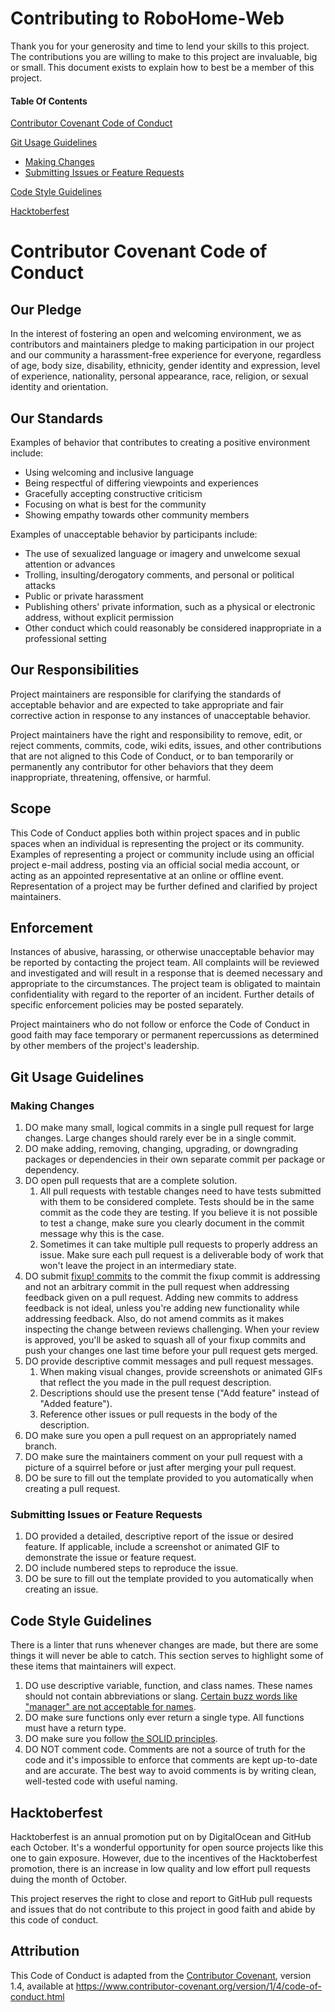 # Contributing to RoboHome-Web

Thank you for your generosity and time to lend your skills to this project.  The contributions you are willing to make to this project are invaluable, big or small.  This document exists to explain how to best be a member of this project.

#### Table Of Contents

[Contributor Covenant Code of Conduct](#contributor-covenant-code-of-conduct )

[Git Usage Guidelines](#git-usage-guidelines)
  * [Making Changes](#making-changes)
  * [Submitting Issues or Feature Requests](#submitting-issues-or-feature-requests)

[Code Style Guidelines](#code-style-guidelines)

[Hacktoberfest](#hacktoberfest)

# Contributor Covenant Code of Conduct

## Our Pledge

In the interest of fostering an open and welcoming environment, we as
contributors and maintainers pledge to making participation in our project and
our community a harassment-free experience for everyone, regardless of age, body
size, disability, ethnicity, gender identity and expression, level of experience,
nationality, personal appearance, race, religion, or sexual identity and
orientation.

## Our Standards

Examples of behavior that contributes to creating a positive environment
include:

* Using welcoming and inclusive language
* Being respectful of differing viewpoints and experiences
* Gracefully accepting constructive criticism
* Focusing on what is best for the community
* Showing empathy towards other community members

Examples of unacceptable behavior by participants include:

* The use of sexualized language or imagery and unwelcome sexual attention or
  advances
* Trolling, insulting/derogatory comments, and personal or political attacks
* Public or private harassment
* Publishing others' private information, such as a physical or electronic
  address, without explicit permission
* Other conduct which could reasonably be considered inappropriate in a
  professional setting

## Our Responsibilities

Project maintainers are responsible for clarifying the standards of acceptable
behavior and are expected to take appropriate and fair corrective action in
response to any instances of unacceptable behavior.

Project maintainers have the right and responsibility to remove, edit, or
reject comments, commits, code, wiki edits, issues, and other contributions
that are not aligned to this Code of Conduct, or to ban temporarily or
permanently any contributor for other behaviors that they deem inappropriate,
threatening, offensive, or harmful.

## Scope

This Code of Conduct applies both within project spaces and in public spaces
when an individual is representing the project or its community. Examples of
representing a project or community include using an official project e-mail
address, posting via an official social media account, or acting as an appointed
representative at an online or offline event. Representation of a project may be
further defined and clarified by project maintainers.

## Enforcement

Instances of abusive, harassing, or otherwise unacceptable behavior may be
reported by contacting the project team. All
complaints will be reviewed and investigated and will result in a response that
is deemed necessary and appropriate to the circumstances. The project team is
obligated to maintain confidentiality with regard to the reporter of an incident.
Further details of specific enforcement policies may be posted separately.

Project maintainers who do not follow or enforce the Code of Conduct in good
faith may face temporary or permanent repercussions as determined by other
members of the project's leadership.

## Git Usage Guidelines

### Making Changes

1. DO make many small, logical commits in a single pull request for large changes.  Large changes should rarely ever be in a single commit.
2. DO make adding, removing, changing, upgrading, or downgrading packages or dependencies in their own separate commit per package or dependency.
3. DO open pull requests that are a complete solution.
    1. All pull requests with testable changes need to have tests submitted with them to be considered complete.  Tests should be in the same commit as the code they are testing.  If you believe it is not possible to test a change, make sure you clearly document in the commit message why this is the case.
    2. Sometimes it can take multiple pull requests to properly address an issue.  Make sure each pull request is a deliverable body of work that won't leave the project in an intermediary state.
4. DO submit [fixup! commits](https://robots.thoughtbot.com/autosquashing-git-commits) to the commit the fixup commit is addressing and not an arbitrary commit in the pull request when addressing feedback given on a pull request.  Adding new commits to address feedback is not ideal, unless you're adding new functionality while addressing feedback.  Also, do not amend commits as it makes inspecting the change between reviews challenging.  When your review is approved, you'll be asked to squash all of your fixup commits and push your changes one last time before your pull request gets merged.
5. DO provide descriptive commit messages and pull request messages.
    1. When making visual changes, provide screenshots or animated GIFs that reflect the you made in the pull request description.
    2. Descriptions should use the present tense ("Add feature" instead of "Added feature").
    3. Reference other issues or pull requests in the body of the description.
6. DO make sure you open a pull request on an appropriately named branch.
7. DO make sure the maintainers comment on your pull request with a picture of a squirrel before or just after merging your pull request.
8. DO be sure to fill out the template provided to you automatically when creating a pull request.

### Submitting Issues or Feature Requests

1. DO provided a detailed, descriptive report of the issue or desired feature.  If applicable, include a screenshot or animated GIF to demonstrate the issue or feature request. 
2. DO include numbered steps to reproduce the issue.
3. DO be sure to fill out the template provided to you automatically when creating an issue.

## Code Style Guidelines

There is a linter that runs whenever changes are made, but there are some things it will never be able to catch.  This section serves to highlight some of these items that maintainers will expect.

1. DO use descriptive variable, function, and class names.  These names should not contain abbreviations or slang.  [Certain buzz words like "manager" are not acceptable for names](https://blog.codinghorror.com/i-shall-call-it-somethingmanager/).
2. DO make sure functions only ever return a single type.  All functions must have a return type.
3. DO make sure you follow [the SOLID principles](https://en.wikipedia.org/wiki/SOLID_(object-oriented_design)).
4. DO NOT comment code.  Comments are not a source of truth for the code and it's impossible to enforce that comments are kept up-to-date and are accurate.  The best way to avoid comments is by writing clean, well-tested code with useful naming.

## Hacktoberfest

Hacktoberfest is an annual promotion put on by DigitalOcean and GitHub each October.  It's a wonderful opportunity for open source projects like this one to gain exposure.  However, due to the incentives of the Hacktoberfest promotion, there is an increase in low quality and low effort pull requests duing the month of October.

This project reserves the right to close and report to GitHub pull requests and issues that do not contribute to this project in good faith and abide by this code of conduct.

## Attribution

This Code of Conduct is adapted from the [Contributor Covenant][homepage], version 1.4,
available at https://www.contributor-covenant.org/version/1/4/code-of-conduct.html

[homepage]: https://www.contributor-covenant.org
